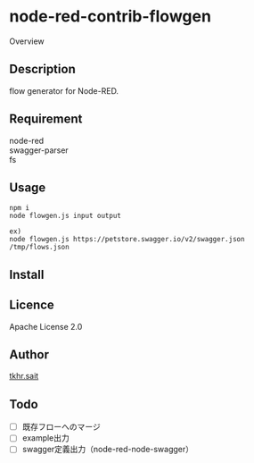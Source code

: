 # node-red-contrib-flowgen

Overview

## Description

flow generator for Node-RED.

## Requirement

node-red  
swagger-parser  
fs  

## Usage

```
npm i
node flowgen.js input output

ex)
node flowgen.js https://petstore.swagger.io/v2/swagger.json /tmp/flows.json
```

## Install


## Licence

Apache License 2.0

## Author

[tkhr.sait](https://github.com/tkhr-sait)

## Todo

* [ ] 既存フローへのマージ  
* [ ] example出力
* [ ] swagger定義出力（node-red-node-swagger）  
